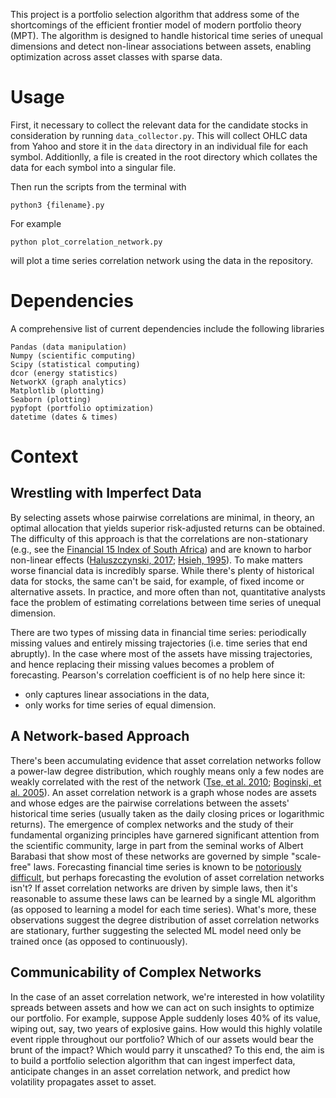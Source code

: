 This project is a portfolio selection algorithm that address some of the shortcomings of the efficient frontier model of modern portfolio theory (MPT). The algorithm is designed to handle historical time series of unequal dimensions and detect non-linear associations between assets, enabling optimization across asset classes with sparse data.

# Usage

First, it necessary to collect the relevant data for the candidate stocks in consideration by running `data_collector.py`. This will collect OHLC data from Yahoo and store it in the `data` directory in an individual file for each symbol. Additionlly, a file is created in the root directory which collates the data for each symbol into a singular file.

Then run the scripts from the terminal with

```
python3 {filename}.py
```

For example
```
python plot_correlation_network.py
```

will plot a time series correlation network using the data in the repository.

# Dependencies

A comprehensive list of current dependencies include the following libraries

```
Pandas (data manipulation)
Numpy (scientific computing)
Scipy (statistical computing)
dcor (energy statistics)
NetworkX (graph analytics)
Matplotlib (plotting)
Seaborn (plotting)
pypfopt (portfolio optimization)
datetime (dates & times)
```
# Context

## Wrestling with Imperfect Data

By selecting assets whose pairwise correlations are minimal, in theory, an optimal allocation that yields superior risk-adjusted returns can be obtained. The difficulty of this approach is that the correlations are non-stationary (e.g., see the [Financial 15 Index of South Africa](http://www.turingfinance.com/wp-content/uploads/2014/09/financial-fifteen-correlations.png)) and are known to harbor non-linear effects ([Haluszczynski, 2017](https://arxiv.org/pdf/1712.02661.pdf); [Hsieh, 1995](https://faculty.fuqua.duke.edu/~dah7/faj1995.pdf)). To make matters worse financial data is incredibly sparse. While there's plenty of historical data for stocks, the same can't be said, for example, of fixed income or alternative assets. In practice, and more often than not, quantitative analysts face the problem of estimating correlations between time series of unequal dimension.

There are two types of missing data in financial time series: periodically missing values and entirely missing trajectories (i.e. time series that end abruptly). In the case where most of the assets have missing trajectories, and hence replacing their missing values becomes a problem of forecasting. Pearson's correlation coefficient is of no help here since it:
- only captures linear associations in the data,
- only works for time series of equal dimension.

## A Network-based Approach

There's been accumulating evidence that asset correlation networks follow a power-law degree distribution, which roughly means only a few nodes are weakly correlated with the rest of the network ([Tse, et al. 2010](http://cktse.eie.polyu.edu.hk/pdf-paper/JoEF-1009.pdf); [Boginski, et al. 2005](https://www.sciencedirect.com/science/article/pii/S0167947304000258)). An asset correlation network is a graph whose nodes are assets and whose edges are the pairwise correlations between the assets' historical time series (usually taken as the daily closing prices or logarithmic returns). The emergence of complex networks and the study of their fundamental organizing principles have garnered significant attention from the scientific community, large in part from the seminal works of Albert Barabasi that show most of these networks are governed by simple "scale-free" laws. Forecasting financial time series is known to be [notoriously difficult](https://towardsdatascience.com/3-facts-about-time-series-forecasting-that-surprise-experienced-machine-learning-practitioners-69c18ee89387), but perhaps forecasting the evolution of asset correlation networks isn't? If asset correlation networks are driven by simple laws, then it's reasonable to assume these laws can be learned by a single ML algorithm (as opposed to learning a model for each time series). What's more, these observations suggest the degree distribution of asset correlation networks are stationary, further suggesting the selected ML model need only be trained once (as opposed to continuously).

## Communicability of Complex Networks

In the case of an asset correlation network, we're interested in how volatility spreads between assets and how we can act on such insights to optimize our portfolio. For example, suppose Apple suddenly loses 40% of its value, wiping out, say, two years of explosive gains. How would this highly volatile event ripple throughout our portfolio? Which of our assets would bear the brunt of the impact? Which would parry it unscathed? To this end, the aim is to build a portfolio selection algorithm that can ingest imperfect data, anticipate changes in an asset correlation network, and predict how volatility propagates asset to asset.